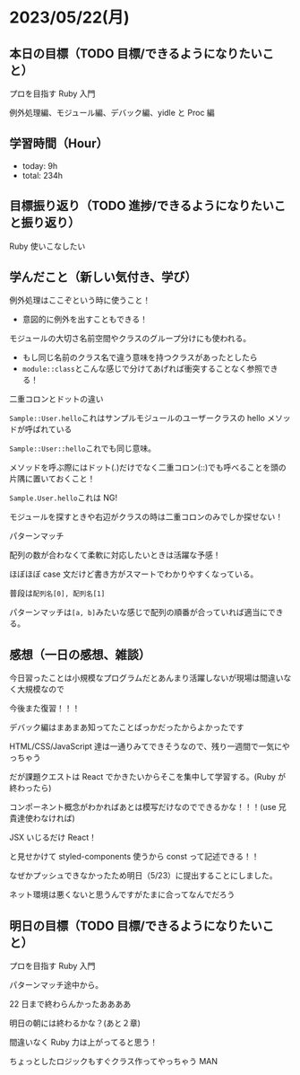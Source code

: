 # 2023/05/22(月)

## 本日の目標（TODO 目標/できるようになりたいこと）

プロを目指す Ruby 入門

例外処理編、モジュール編、デバック編、yidle と Proc 編

## 学習時間（Hour）

- today: 9h
- total: 234h

## 目標振り返り（TODO 進捗/できるようになりたいこと振り返り）

Ruby 使いこなしたい

## 学んだこと（新しい気付き、学び）

例外処理はここぞという時に使うこと！

- 意図的に例外を出すこともできる！

モジュールの大切さ名前空間やクラスのグループ分けにも使われる。

- もし同じ名前のクラス名で違う意味を持つクラスがあったとしたら
- `module::class`とこんな感じで分けてあげれば衝突することなく参照できる！

二重コロンとドットの違い

`Sample::User.hello`これはサンプルモジュールのユーザークラスの hello メソッドが呼ばれている

`Sample::User::hello`これでも同じ意味。

メソッドを呼ぶ際にはドット(.)だけでなく二重コロン(::)でも呼べることを頭の片隅に置いておくこと！

`Sample.User.hello`これは NG!

モジュールを探すときや右辺がクラスの時は二重コロンのみでしか探せない！

パターンマッチ

配列の数が合わなくて柔軟に対応したいときは活躍な予感！

ほぼほぼ case 文だけど書き方がスマートでわかりやすくなっている。

普段は`配列名[0], 配列名[1]`

パターンマッチは`[a, b]`みたいな感じで配列の順番が合っていれば適当にできる。

## 感想（一日の感想、雑談）

今日習ったことは小規模なプログラムだとあんまり活躍しないが現場は間違いなく大規模なので

今後また復習！！！

デバック編はまあまあ知ってたことばっかだったからよかったです

HTML/CSS/JavaScript 達は一通りみてできそうなので、残り一週間で一気にやっちゃう

だが課題クエストは React でかきたいからそこを集中して学習する。(Ruby が終わったら)

コンポーネント概念がわかればあとは模写だけなのでできるかな！！！(use 兄貴達使わなければ)

JSX いじるだけ React！

と見せかけて styled-components 使うから const って記述できる！！

なぜかプッシュできなかったため明日（5/23）に提出することにしました。

ネット環境は悪くないと思うんですがたまに合ってなんでだろう

## 明日の目標（TODO 目標/できるようになりたいこと）

プロを目指す Ruby 入門

パターンマッチ途中から。

22 日まで終わらんかったああああ

明日の朝には終わるかな？(あと２章)

間違いなく Ruby 力は上がってると思う！

ちょっとしたロジックもすぐクラス作ってやっちゃう MAN
